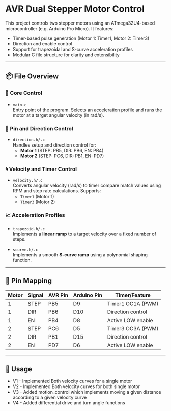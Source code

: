 # AVR Dual Stepper Motor Control

This project controls two stepper motors using an ATmega32U4-based microcontroller (e.g. Arduino Pro Micro). It features:

- Timer-based pulse generation (Motor 1: Timer1, Motor 2: Timer3)
- Direction and enable control
- Support for trapezoidal and S-curve acceleration profiles
- Modular C file structure for clarity and extensibility

---

## 📦 File Overview

### 🔧 Core Control

- `main.c`  
  Entry point of the program. Selects an acceleration profile and runs the motor at a target angular velocity (in rad/s).

### 🔌 Pin and Direction Control

- `direction.h/.c`  
  Handles setup and direction control for:
  - **Motor 1** (STEP: PB5, DIR: PB6, EN: PB4)
  - **Motor 2** (STEP: PC6, DIR: PB1, EN: PD7)

### 🌀 Velocity and Timer Control

- `velocity.h/.c`  
  Converts angular velocity (rad/s) to timer compare match values using RPM and step rate calculations. Supports:
  - `Timer1` (Motor 1)
  - `Timer3` (Motor 2)

### 📈 Acceleration Profiles

- `trapezoid.h/.c`  
  Implements a **linear ramp** to a target velocity over a fixed number of steps.
  
- `scurve.h/.c`  
  Implements a smooth **S-curve ramp** using a polynomial shaping function.

---

## 🧠 Pin Mapping

| Motor | Signal    | AVR Pin | Arduino Pin | Timer/Feature       |
|--------|-----------|----------|--------------|----------------------|
| 1      | STEP      | PB5      | D9           | Timer1 OC1A (PWM)    |
| 1      | DIR       | PB6      | D10          | Direction control    |
| 1      | EN        | PB4      | D8           | Active LOW enable    |
| 2      | STEP      | PC6      | D5           | Timer3 OC3A (PWM)    |
| 2      | DIR       | PB1      | D15          | Direction control    |
| 2      | EN        | PD7      | D6           | Active LOW enable    |

---

## 🧪 Usage

- V1 - Implemented Both velocity curves for a single motor
- V2 - Implemented Both velocity curves for both single motor
- V3 - Added motion_control which implements moving a given distance according to a given velocity curve
- V4 - Added differential drive and turn angle functions
